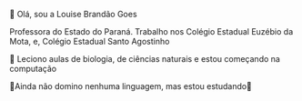 👋 Olá, sou a Louise Brandão Goes

Professora do Estado do Paraná. Trabalho nos Colégio Estadual Euzébio da Mota, e, Colégio Estadual Santo Agostinho
 
💞️ Leciono aulas de biologia, de ciências naturais e estou começando na computação
 
👀Ainda não domino nenhuma linguagem, mas estou estudando🌱 
 
 

<!---
Louisebgoes/Louisebgoes is a ✨ special ✨ repository because its `README.md` (this file) appears on your GitHub profile.
You can click the Preview link to take a look at your changes.
--->
